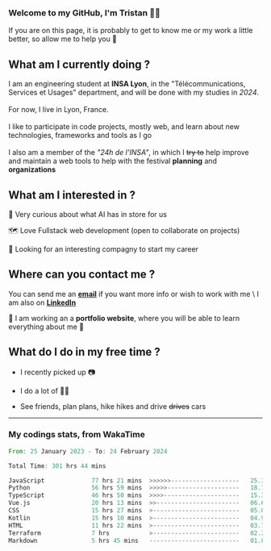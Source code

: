 ### Welcome to my GitHub, I'm Tristan 👨‍💻

If you are on this page, it is probably to get to know me or my work a little better, so allow me to help you 💁

## What am I currently doing ?

I am an engineering student at **INSA Lyon**, in the "Télécommunications, Services et Usages" department, and will be done with my studies in *2024*. \
\
For now, I live in Lyon, France. \
\
I like to participate in code projects, mostly web, and learn about new technologies, frameworks and tools as I go
\
\
I also am a member of the *"24h de l'INSA"*, in which I ~~try to~~  help improve and maintain a web tools to help with the festival **planning** and **organizations**

## What am I interested in ?
   
   🤖 Very curious about what AI has in store for us
   
   🗺️ Love Fullstack web development (open to collaborate on projects)

   🤔 Looking for an interesting compagny to start my career

## Where can you contact me ?

You can send me an **[email](mailto:tristan.dve@gmail.com)** if you want more info or wish to work with me \\
I am also on **[LinkedIn](https://www.linkedin.com/in/tristan-devin/)**

🚧 I am working an a **portfolio website**, where you will be able to learn everything about me 🚧

## What do I do in my free time ?

 - I recently picked up 📷
   
 - I do a lot of 🧗‍♂️
   
 - See friends, plan plans, hike hikes and drive ~~drives~~ cars

---
### My codings stats, from WakaTime

<!--START_SECTION:waka-->

```rust
From: 25 January 2023 - To: 24 February 2024

Total Time: 301 hrs 44 mins

JavaScript             77 hrs 21 mins  >>>>>>-------------------   25.38 %
Python                 56 hrs 59 mins  >>>>>--------------------   18.70 %
TypeScript             46 hrs 50 mins  >>>>---------------------   15.37 %
Vue.js                 20 hrs 13 mins  >>-----------------------   06.64 %
CSS                    15 hrs 27 mins  >------------------------   05.08 %
Kotlin                 15 hrs 10 mins  >------------------------   04.98 %
HTML                   11 hrs 22 mins  >------------------------   03.73 %
Terraform              7 hrs           >------------------------   02.30 %
Markdown               5 hrs 45 mins   -------------------------   01.89 %
```

<!--END_SECTION:waka-->

